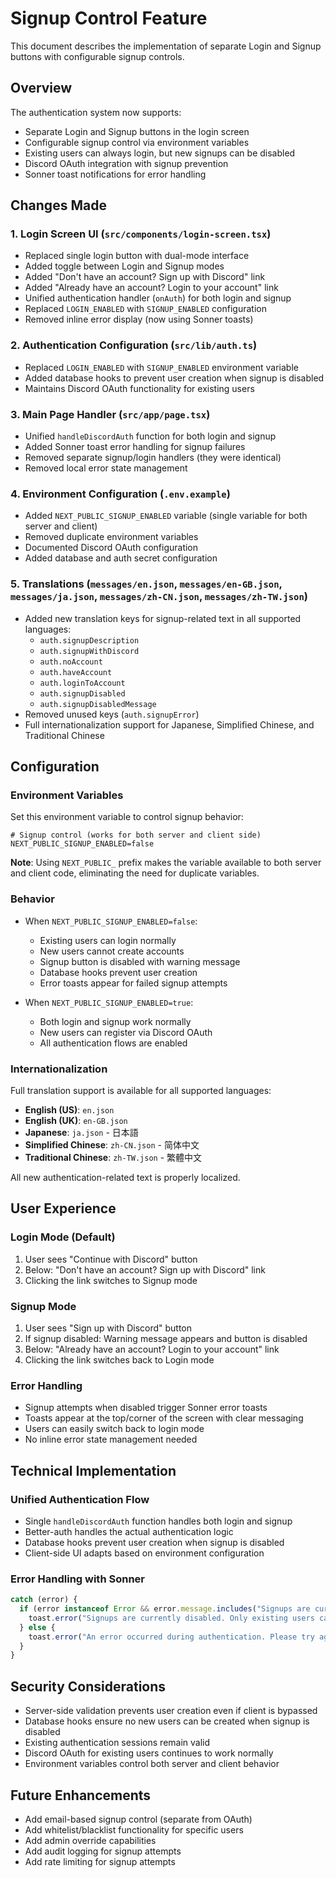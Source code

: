# Signup Control Feature

This document describes the implementation of separate Login and Signup buttons with configurable signup controls.

## Overview

The authentication system now supports:
- Separate Login and Signup buttons in the login screen
- Configurable signup control via environment variables
- Existing users can always login, but new signups can be disabled
- Discord OAuth integration with signup prevention
- Sonner toast notifications for error handling

## Changes Made

### 1. Login Screen UI (`src/components/login-screen.tsx`)
- Replaced single login button with dual-mode interface
- Added toggle between Login and Signup modes
- Added "Don't have an account? Sign up with Discord" link
- Added "Already have an account? Login to your account" link
- Unified authentication handler (`onAuth`) for both login and signup
- Replaced `LOGIN_ENABLED` with `SIGNUP_ENABLED` configuration
- Removed inline error display (now using Sonner toasts)

### 2. Authentication Configuration (`src/lib/auth.ts`)
- Replaced `LOGIN_ENABLED` with `SIGNUP_ENABLED` environment variable
- Added database hooks to prevent user creation when signup is disabled
- Maintains Discord OAuth functionality for existing users

### 3. Main Page Handler (`src/app/page.tsx`)
- Unified `handleDiscordAuth` function for both login and signup
- Added Sonner toast error handling for signup failures
- Removed separate signup/login handlers (they were identical)
- Removed local error state management

### 4. Environment Configuration (`.env.example`)
- Added `NEXT_PUBLIC_SIGNUP_ENABLED` variable (single variable for both server and client)
- Removed duplicate environment variables
- Documented Discord OAuth configuration
- Added database and auth secret configuration

### 5. Translations (`messages/en.json`, `messages/en-GB.json`, `messages/ja.json`, `messages/zh-CN.json`, `messages/zh-TW.json`)
- Added new translation keys for signup-related text in all supported languages:
  - `auth.signupDescription`
  - `auth.signupWithDiscord`
  - `auth.noAccount`
  - `auth.haveAccount`
  - `auth.loginToAccount`
  - `auth.signupDisabled`
  - `auth.signupDisabledMessage`
- Removed unused keys (`auth.signupError`)
- Full internationalization support for Japanese, Simplified Chinese, and Traditional Chinese

## Configuration

### Environment Variables

Set this environment variable to control signup behavior:

```env
# Signup control (works for both server and client side)
NEXT_PUBLIC_SIGNUP_ENABLED=false
```

**Note**: Using `NEXT_PUBLIC_` prefix makes the variable available to both server and client code, eliminating the need for duplicate variables.

### Behavior

- When `NEXT_PUBLIC_SIGNUP_ENABLED=false`:
  - Existing users can login normally
  - New users cannot create accounts
  - Signup button is disabled with warning message
  - Database hooks prevent user creation
  - Error toasts appear for failed signup attempts

- When `NEXT_PUBLIC_SIGNUP_ENABLED=true`:
  - Both login and signup work normally
  - New users can register via Discord OAuth
  - All authentication flows are enabled

### Internationalization

Full translation support is available for all supported languages:
- **English (US)**: `en.json`
- **English (UK)**: `en-GB.json` 
- **Japanese**: `ja.json` - 日本語
- **Simplified Chinese**: `zh-CN.json` - 简体中文
- **Traditional Chinese**: `zh-TW.json` - 繁體中文

All new authentication-related text is properly localized.

## User Experience

### Login Mode (Default)
1. User sees "Continue with Discord" button
2. Below: "Don't have an account? Sign up with Discord" link
3. Clicking the link switches to Signup mode

### Signup Mode
1. User sees "Sign up with Discord" button
2. If signup disabled: Warning message appears and button is disabled
3. Below: "Already have an account? Login to your account" link
4. Clicking the link switches back to Login mode

### Error Handling
- Signup attempts when disabled trigger Sonner error toasts
- Toasts appear at the top/corner of the screen with clear messaging
- Users can easily switch back to login mode
- No inline error state management needed

## Technical Implementation

### Unified Authentication Flow
- Single `handleDiscordAuth` function handles both login and signup
- Better-auth handles the actual authentication logic
- Database hooks prevent user creation when signup is disabled
- Client-side UI adapts based on environment configuration

### Error Handling with Sonner
```typescript
catch (error) {
  if (error instanceof Error && error.message.includes("Signups are currently disabled")) {
    toast.error("Signups are currently disabled. Only existing users can log in.");
  } else {
    toast.error("An error occurred during authentication. Please try again.");
  }
}
```

## Security Considerations

- Server-side validation prevents user creation even if client is bypassed
- Database hooks ensure no new users can be created when signup is disabled
- Existing authentication sessions remain valid
- Discord OAuth for existing users continues to work normally
- Environment variables control both server and client behavior

## Future Enhancements

- Add email-based signup control (separate from OAuth)
- Add whitelist/blacklist functionality for specific users
- Add admin override capabilities
- Add audit logging for signup attempts
- Add rate limiting for signup attempts